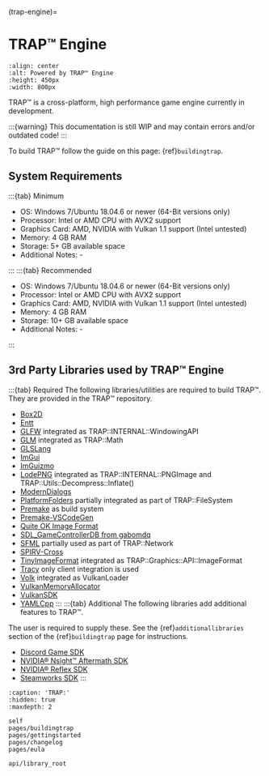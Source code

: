 (trap-engine)=

# TRAP™ Engine

```{image} Branding/TRAP.gif
:align: center
:alt: Powered by TRAP™ Engine
:height: 450px
:width: 800px
```

TRAP™ is a cross-platform, high performance game engine currently in development.

:::{warning}
This documentation is still WIP and may contain errors and/or outdated code!
:::

To build TRAP™ follow the guide on this page: {ref}`buildingtrap`.

## System Requirements

:::{tab} Minimum

- OS: Windows 7/Ubuntu 18.04.6 or newer (64-Bit versions only)
- Processor: Intel or AMD CPU with AVX2 support
- Graphics Card: AMD, NVIDIA with Vulkan 1.1 support (Intel untested)
- Memory: 4 GB RAM
- Storage: 5+ GB available space
- Additional Notes: -

:::
:::{tab} Recommended

- OS: Windows 7/Ubuntu 18.04.6 or newer (64-Bit versions only)
- Processor: Intel or AMD CPU with AVX2 support
- Graphics Card: AMD, NVIDIA with Vulkan 1.1 support (Intel untested)
- Memory: 4 GB RAM
- Storage: 10+ GB available space
- Additional Notes: -

:::

## 3rd Party Libraries used by TRAP™ Engine

:::{tab} Required
The following libraries/utilities are required to build TRAP™.
They are provided in the TRAP™ repository.

- [Box2D](https://github.com/erincatto/box2d)
- [Entt](https://github.com/skypjack/entt)
- [GLFW](https://github.com/glfw/glfw) integrated as TRAP::INTERNAL::WindowingAPI
- [GLM](https://github.com/g-truc/glm) integrated as TRAP::Math
- [GLSLang](https://github.com/GamesTrap/glslang)
- [ImGui](https://github.com/GamesTrap/imgui)
- [ImGuizmo](https://github.com/CedricGuillemet/ImGuizmo)
- [LodePNG](https://github.com/lvandeve/lodepng) integrated as TRAP::INTERNAL::PNGImage and TRAP::Utils::Decompress::Inflate()
- [ModernDialogs](https://github.com/GamesTrap/ModernDialogs)
- [PlatformFolders](https://github.com/sago007/PlatformFolders) partially integrated as part of TRAP::FileSystem
- [Premake](https://github.com/premake/premake-core) as build system
- [Premake-VSCodeGen](https://github.com/GamesTrap/Premake-VSCodeGen)
- [Quite OK Image Format](https://github.com/phoboslab/qoi)
- [SDL_GameControllerDB from gabomdq](https://github.com/gabomdq/SDL_GameControllerDB)
- [SFML](https://github.com/SFML/SFML) partially used as part of TRAP::Network
- [SPIRV-Cross](https://github.com/GamesTrap/SPIRV-Cross)
- [TinyImageFormat](https://github.com/DeanoC/tiny_imageformat) integrated as TRAP::Graphics::API::ImageFormat
- [Tracy](https://github.com/wolfpld/tracy) only client integration is used
- [Volk](https://github.com/zeux/volk) integrated as VulkanLoader
- [VulkanMemoryAllocator](https://github.com/GPUOpen-LibrariesAndSDKs/VulkanMemoryAllocator)
- [VulkanSDK](https://vulkan.lunarg.com/sdk/home)
- [YAMLCpp](https://github.com/jbeder/yaml-cpp)
:::
:::{tab} Additional
The following libraries add additional features to TRAP™.  

The user is required to supply these. See the {ref}`additionallibraries` section of the {ref}`buildingtrap` page for instructions.

- [Discord Game SDK](https://discord.com/developers/docs/game-sdk/sdk-starter-guide)
- [NVIDIA® Nsight™ Aftermath SDK](https://developer.nvidia.com/nsight-aftermath)
- [NVIDIA® Reflex SDK](https://developer.nvidia.com/performance-rendering-tools/reflex)
- [Steamworks SDK](https://partner.steamgames.com/doc/sdk)
:::


```{toctree}
:caption: 'TRAP:'
:hidden: true
:maxdepth: 2

self
pages/buildingtrap
pages/gettingstarted
pages/changelog
pages/eula

api/library_root
```
